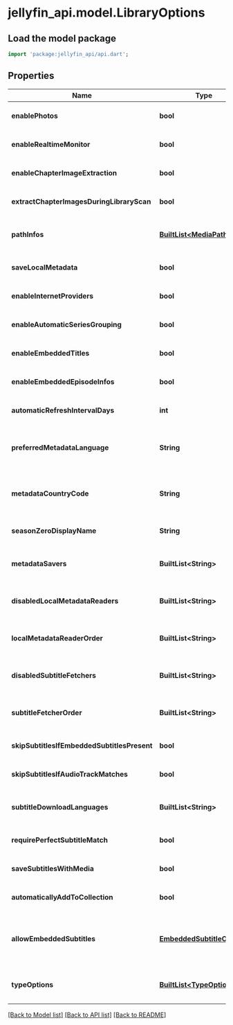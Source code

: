 # jellyfin_api.model.LibraryOptions

## Load the model package
```dart
import 'package:jellyfin_api/api.dart';
```

## Properties
Name | Type | Description | Notes
------------ | ------------- | ------------- | -------------
**enablePhotos** | **bool** |  | [optional] [default to null]
**enableRealtimeMonitor** | **bool** |  | [optional] [default to null]
**enableChapterImageExtraction** | **bool** |  | [optional] [default to null]
**extractChapterImagesDuringLibraryScan** | **bool** |  | [optional] [default to null]
**pathInfos** | [**BuiltList&lt;MediaPathInfo&gt;**](MediaPathInfo.md) |  | [optional] [default to const []]
**saveLocalMetadata** | **bool** |  | [optional] [default to null]
**enableInternetProviders** | **bool** |  | [optional] [default to null]
**enableAutomaticSeriesGrouping** | **bool** |  | [optional] [default to null]
**enableEmbeddedTitles** | **bool** |  | [optional] [default to null]
**enableEmbeddedEpisodeInfos** | **bool** |  | [optional] [default to null]
**automaticRefreshIntervalDays** | **int** |  | [optional] [default to null]
**preferredMetadataLanguage** | **String** | Gets or sets the preferred metadata language. | [optional] [default to null]
**metadataCountryCode** | **String** | Gets or sets the metadata country code. | [optional] [default to null]
**seasonZeroDisplayName** | **String** |  | [optional] [default to null]
**metadataSavers** | **BuiltList&lt;String&gt;** |  | [optional] [default to const []]
**disabledLocalMetadataReaders** | **BuiltList&lt;String&gt;** |  | [optional] [default to const []]
**localMetadataReaderOrder** | **BuiltList&lt;String&gt;** |  | [optional] [default to const []]
**disabledSubtitleFetchers** | **BuiltList&lt;String&gt;** |  | [optional] [default to const []]
**subtitleFetcherOrder** | **BuiltList&lt;String&gt;** |  | [optional] [default to const []]
**skipSubtitlesIfEmbeddedSubtitlesPresent** | **bool** |  | [optional] [default to null]
**skipSubtitlesIfAudioTrackMatches** | **bool** |  | [optional] [default to null]
**subtitleDownloadLanguages** | **BuiltList&lt;String&gt;** |  | [optional] [default to const []]
**requirePerfectSubtitleMatch** | **bool** |  | [optional] [default to null]
**saveSubtitlesWithMedia** | **bool** |  | [optional] [default to null]
**automaticallyAddToCollection** | **bool** |  | [optional] [default to null]
**allowEmbeddedSubtitles** | [**EmbeddedSubtitleOptions**](EmbeddedSubtitleOptions.md) | An enum representing the options to disable embedded subs. | [optional] [default to null]
**typeOptions** | [**BuiltList&lt;TypeOptions&gt;**](TypeOptions.md) |  | [optional] [default to const []]

[[Back to Model list]](../README.md#documentation-for-models) [[Back to API list]](../README.md#documentation-for-api-endpoints) [[Back to README]](../README.md)


